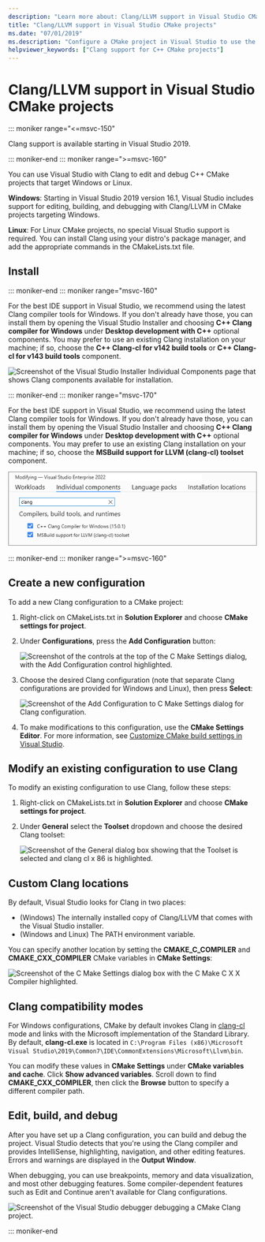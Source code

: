 ```yaml
---
description: "Learn more about: Clang/LLVM support in Visual Studio CMake projects"
title: "Clang/LLVM support in Visual Studio CMake projects"
ms.date: "07/01/2019"
ms.description: "Configure a CMake project in Visual Studio to use the Clang/LLVM toolchain."
helpviewer_keywords: ["Clang support for C++ CMake projects"]
---
```

# Clang/LLVM support in Visual Studio CMake projects

::: moniker range="<=msvc-150"

Clang support is available starting in Visual Studio 2019.

::: moniker-end
::: moniker range=">=msvc-160"

You can use Visual Studio with Clang to edit and debug C++ CMake projects that target Windows or Linux.

**Windows**: Starting in Visual Studio 2019 version 16.1, Visual Studio includes support for editing, building, and debugging with Clang/LLVM in CMake projects targeting Windows.

**Linux**: For Linux CMake projects, no special Visual Studio support is required. You can install Clang using your distro's package manager, and add the appropriate commands in the CMakeLists.txt file.

## Install
::: moniker-end
::: moniker range="msvc-160"

For the best IDE support in Visual Studio, we recommend using the latest Clang compiler tools for Windows. If you don't already have those, you can install them by opening the Visual Studio Installer and choosing **C++ Clang compiler for Windows** under **Desktop development with C++** optional components. You may prefer to use an existing Clang installation on your machine; if so, choose the **C++ Clang-cl for v142 build tools** or **C++ Clang-cl for v143 build tools** component.

![Screenshot of the Visual Studio Installer Individual Components page that shows Clang components available for installation.](media/clang-install-vs2019.png)

::: moniker-end
::: moniker range="msvc-170"

For the best IDE support in Visual Studio, we recommend using the latest Clang compiler tools for Windows. If you don't already have those, you can install them by opening the Visual Studio Installer and choosing **C++ Clang compiler for Windows** under **Desktop development with C++** optional components. You may prefer to use an existing Clang installation on your machine; if so, choose the **MSBuild support for LLVM (clang-cl) toolset** component.

![Screenshot of the Visual Studio Installer Individual Components page that shows Clang components available for installation.](media/clang-install-vs2022.png)

::: moniker-end
::: moniker range=">=msvc-160"


## Create a new configuration

To add a new Clang configuration to a CMake project:

1. Right-click on CMakeLists.txt in **Solution Explorer** and choose **CMake settings for project**.

1. Under **Configurations**, press the **Add Configuration** button:

   ![Screenshot of the controls at the top of the C Make Settings dialog, with the Add Configuration control highlighted.](media/cmake-add-config-icon.png)

1. Choose the desired Clang configuration (note that separate Clang configurations are provided for Windows and Linux), then press **Select**:

   ![Screenshot of the Add Configuration to C Make Settings dialog for Clang configuration.](media/cmake-clang-configuration.png)

1. To make modifications to this configuration, use the **CMake Settings Editor**. For more information, see [Customize CMake build settings in Visual Studio](customize-cmake-settings.md).

## Modify an existing configuration to use Clang

To modify an existing configuration to use Clang, follow these steps:

1. Right-click on CMakeLists.txt in **Solution Explorer** and choose **CMake settings for project**.

1. Under **General** select the **Toolset** dropdown and choose the desired Clang toolset:

   ![Screenshot of the General dialog box showing that the Toolset is selected and clang cl x 86 is highlighted.](media/cmake-clang-toolset.png)

## Custom Clang locations

By default, Visual Studio looks for Clang in two places:

- (Windows) The internally installed copy of Clang/LLVM that comes with the Visual Studio installer.
- (Windows and Linux) The PATH environment variable.

You can specify another location by setting the **CMAKE_C_COMPILER** and **CMAKE_CXX_COMPILER** CMake variables in **CMake Settings**:

![Screenshot of the C Make Settings dialog box with the C Make C X X Compiler highlighted.](media/clang-location-cmake.png)

## Clang compatibility modes

For Windows configurations, CMake by default invokes Clang in [clang-cl](https://llvm.org/devmtg/2014-04/PDFs/Talks/clang-cl.pdf) mode and links with the Microsoft implementation of the Standard Library. By default, **clang-cl.exe** is located in `C:\Program Files (x86)\Microsoft Visual Studio\2019\Common7\IDE\CommonExtensions\Microsoft\Llvm\bin`.

You can modify these values in **CMake Settings** under **CMake variables and cache**. Click **Show advanced variables**. Scroll down to find **CMAKE_CXX_COMPILER**, then click the **Browse**  button to specify a different compiler path.

## Edit, build, and debug

After you have set up a Clang configuration, you can build and debug the project. Visual Studio detects that you're using the Clang compiler and provides IntelliSense, highlighting, navigation, and other editing features. Errors and warnings are displayed in the **Output Window**.

When debugging, you can use breakpoints, memory and data visualization, and most other debugging features. Some compiler-dependent features such as Edit and Continue aren't available for Clang configurations.

![Screenshot of the Visual Studio debugger debugging a CMake Clang project.](media/clang-debug-visualize.png)

::: moniker-end
